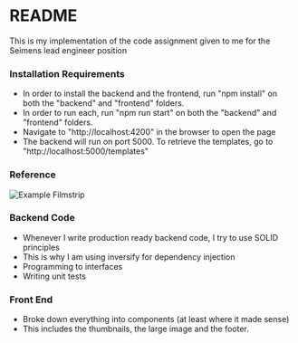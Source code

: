 # README #

This is my implementation of the code assignment given to me for the Seimens lead engineer position

### Installation Requirements ###

* In order to install the backend and the frontend, run "npm install" on both the "backend" and "frontend" folders. 
* In order to run each, run "npm run start" on both the "backend" and "frontend" folders. 
* Navigate to "http://localhost:4200" in the browser to open the page
* The backend will run on port 5000. To retrieve the templates, go to "http://localhost:5000/templates"

### Reference ###
![Example Filmstrip](https://bitbucket.org/repo/kMx7k8n/images/3768382958-2017-09-26_9-09-27.png)

### Backend Code ###

* Whenever I write production ready backend code, I try to use SOLID principles
* This is why I am using inversify for dependency injection 
* Programming to interfaces
* Writing unit tests

### Front End ###

* Broke down everything into components (at least where it made sense)
* This includes the thumbnails, the large image and the footer. 

